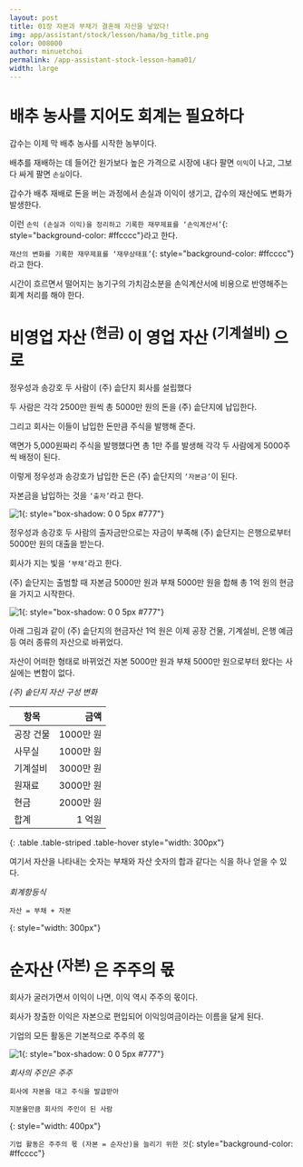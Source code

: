 ```yaml
---
layout: post
title: 01장 자본과 부채가 결혼해 자산을 낳았다!
img: app/assistant/stock/lesson/hama/bg_title.png
color: 008000
author: minuetchoi
permalink: /app-assistant-stock-lesson-hama01/
width: large
---
```


# 배추 농사를 지어도 회계는 필요하다

갑수는 이제 막 배추 농사를 시작한 농부이다.

배추를 재배하는 데 들어간 원가보다 높은 가격으로 시장에 내다 팔면 ``이익``이 나고, 그보다 싸게 팔면 ``손실``이다.

갑수가 배추 재배로 돈을 버는 과정에서 손실과 이익이 생기고, 갑수의 재산에도 변화가 발생한다.

이런 ``손익 (손실과 이익)을 정리하고 기록한 재무제표를 ‘손익계산서’``{: style="background-color: #ffcccc"}라고 한다.

``재산의 변화를 기록한 재무제표를 ‘재무상태표’``{: style="background-color: #ffcccc"}라고 한다.

시간이 흐르면서 떨어지는 농기구의 가치감소분을 손익계산서에 비용으로 반영해주는 회계 처리를 해야 한다.


# 비영업 자산 <sup> (현금) </sup> 이 영업 자산 <sup> (기계설비) </sup> 으로

정우성과 송강호 두 사람이 (주) 솥단지 회사를 설립했다

두 사람은 각각 2500만 원씩 총 5000만 원의 돈을 (주) 솥단지에 납입한다.

그리고 회사는 이들이 납입한 돈만큼 주식을 발행해 준다.

액면가 5,000원짜리 주식을 발행했다면 총 1만 주를 발생해 각각 두 사람에게 5000주씩 배정이 된다.

이렇게 정우성과 송강호가 납입한 돈은 (주) 솥단지의 ``‘자본금’``이 된다.

자본금을 납입하는 것을 ``‘출자’``라고 한다.

![1]({{site.baseurl}}/images/app/assistant/stock/lesson/hama/hama1.png){: style="box-shadow: 0 0 5px #777"}

정우성과 송강호 두 사람의 출자금만으로는 자금이 부족해 (주) 솥단지는 은행으로부터 5000만 원의 대출을 받는다.

회사가 지는 빛을 ``‘부채’``라고 한다.

(주) 솥단지는 출범할 때 자본금 5000만 원과 부채 5000만 원을 합해 총 1억 원의 현금을 가지고 시작한다.

![1]({{site.baseurl}}/images/app/assistant/stock/lesson/hama/hama2.png){: style="box-shadow: 0 0 5px #777"}

아래 그림과 같이 (주) 솥단지의 현금자산 1억 원은 이제 공장 건물, 기계설비, 은행 예금 등 여러 종류의 자산으로 바뀌었다.

자산이 어떠한 형태로 바뀌었건 자본 5000만 원과 부채 5000만 원으로부터 왔다는 사실에는 변함이 없다.


*(주) 솥단지 자산 구성 변화*

| 항목 | 금액 |
| --- | ---: |
| 공장 건물 | 1000만 원 |
| 사무실 | 1000만 원 |
| 기계설비 | 3000만 원 |
| 원재료 | 3000만 원 |
| 현금 | 2000만 원 |
| 합계 | 1 억원 |
{: .table .table-striped .table-hover style="width: 300px"}


여기서 자산을 나타내는 숫자는 부채와 자산 숫자의 합과 같다는 식을 하나 얻을 수 있다.


*회계항등식*

```text
자산 = 부채 + 자본
```
{: style="width: 300px"}

# 순자산<sup> (자본) </sup>은 주주의 몫

회사가 굴러가면서 이익이 나면, 이익 역시 주주의 몫이다.

회사가 창출한 이익은 자본으로 편입되어 이익잉여금이라는 이름을 달게 된다.

기업의 모든 활동은 기본적으로 주주의 몫 

![1]({{site.baseurl}}/images/app/assistant/stock/lesson/hama/hama3.png){: style="box-shadow: 0 0 5px #777"}


*회사의 주인은 주주*

```text
회사에 자본을 대고 주식을 발급받아 

지분율만큼 회사의 주인이 된 사람
```
{: style="width: 400px"}

``기업 활동은 주주의 몫 (자본 = 순자산)을 늘리기 위한 것``{: style="background-color: #ffcccc"}

<style>
.page-container {max-width: 1200px}
</style>